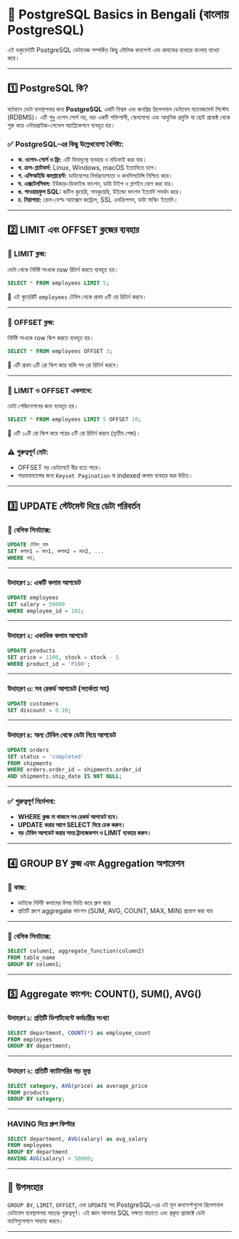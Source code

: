 # 📘 PostgreSQL Basics in Bengali (বাংলায় PostgreSQL)

এই ডকুমেন্টটি PostgreSQL ডেটাবেজ সম্পর্কিত কিছু মৌলিক কনসেপ্ট এবং কমান্ডের ব্যবহার বাংলায় ব্যাখ্যা করে।

---

## 1️⃣ PostgreSQL কি?

বর্তমানে ডেটা ব্যবস্থাপনার জন্য **PostgreSQL** একটি বিশ্বস্ত এবং জনপ্রিয় রিলেশনাল ডেটাবেস ম্যানেজমেন্ট সিস্টেম (RDBMS)। এটি শুধু ওপেন সোর্স নয়, বরং একটি শক্তিশালী, স্কেলযোগ্য এবং আধুনিক প্রযুক্তি যা ছোট প্রজেক্ট থেকে শুরু করে এন্টারপ্রাইজ-লেভেল অ্যাপ্লিকেশনে ব্যবহৃত হয়।

### ✅ PostgreSQL-এর কিছু উল্লেখযোগ্য বৈশিষ্ট্য:

- **ক. ওপেন-সোর্স ও ফ্রি:** এটি বিনামূল্যে ব্যবহার ও মডিফাই করা যায়।
- **খ. ক্রস-প্ল্যাটফর্ম:** Linux, Windows, macOS ইত্যাদিতে চলে।
- **গ. এসিআইডি কমপ্লায়েন্ট:** ডাটাবেসের নির্ভরযোগ্যতা ও কনসিসটেন্সি নিশ্চিত করে।
- **ঘ. এক্সটেনসিবল:** ইউজার-ডিফাইন্ড ফাংশন, ডাটা টাইপ ও প্লাগইন যোগ করা যায়।
- **ঙ. পাওয়ারফুল SQL:** জটিল কুয়েরি, সাবকুয়েরি, উইন্ডো ফাংশন ইত্যাদি সমর্থন করে।
- **চ. নিরাপত্তা:** রোল-বেস্ড অ্যাক্সেস কন্ট্রোল, SSL এনক্রিপশন, ডাটা মাস্কিং ইত্যাদি।

---

## 2️⃣ LIMIT এবং OFFSET ক্লজের ব্যবহার

### 🔹 LIMIT ক্লজ:

ডেটা থেকে নির্দিষ্ট সংখ্যক row রিটার্ন করতে ব্যবহৃত হয়।

```sql
SELECT * FROM employees LIMIT 5;
```

🔸 এই কুয়েরিটি `employees` টেবিল থেকে প্রথম ৫টি রো রিটার্ন করবে।

---

### 🔹 OFFSET ক্লজ:

নির্দিষ্ট সংখ্যক row স্কিপ করতে ব্যবহৃত হয়।

```sql
SELECT * FROM employees OFFSET 3;
```

🔸 এটি প্রথম ৩টি রো স্কিপ করে বাকি সব রো রিটার্ন করবে।

---

### 🔹 LIMIT ও OFFSET একসাথে:

ডেটা পেজিনেশনের জন্য ব্যবহৃত হয়।

```sql
SELECT * FROM employees LIMIT 5 OFFSET 10;
```

🔸 এটি ১০টি রো স্কিপ করে পরের ৫টি রো রিটার্ন করবে (তৃতীয় পেজ)।

### ⚠️ গুরুত্বপূর্ণ নোট:

- OFFSET বড় ডেটাসেটে ধীর হতে পারে।
- পারফরম্যান্সের জন্য `Keyset Pagination` বা indexed কলাম ব্যবহার করা উচিত।

---

## 3️⃣ UPDATE স্টেটমেন্ট দিয়ে ডেটা পরিবর্তন

### 🔹 বেসিক সিনট্যাক্স:

```sql
UPDATE টেবিল_নাম
SET কলাম1 = মান1, কলাম2 = মান2, ...
WHERE শর্ত;
```

---

### উদাহরণ ১: একটি কলাম আপডেট

```sql
UPDATE employees
SET salary = 50000
WHERE employee_id = 101;
```

---

### উদাহরণ ২: একাধিক কলাম আপডেট

```sql
UPDATE products
SET price = 1200, stock = stock - 5
WHERE product_id = 'P100';
```

---

### উদাহরণ ৩: সব রেকর্ড আপডেট (সতর্কতা সহ)

```sql
UPDATE customers
SET discount = 0.10;
```

---

### উদাহরণ ৪: অন্য টেবিল থেকে ডেটা নিয়ে আপডেট

```sql
UPDATE orders
SET status = 'completed'
FROM shipments
WHERE orders.order_id = shipments.order_id
AND shipments.ship_date IS NOT NULL;
```

---

### ✅ গুরুত্বপূর্ণ নির্দেশনা:

- **WHERE ক্লজ না থাকলে সব রেকর্ড আপডেট হবে।**
- **UPDATE করার আগে SELECT দিয়ে চেক করুন।**
- **বড় টেবিল আপডেট করার সময় ট্রানজেকশন ও LIMIT ব্যবহার করুন।**

---

## 4️⃣ GROUP BY ক্লজ এবং Aggregation অপারেশন

### 🔹 কাজ:

- ডাটাকে নির্দিষ্ট কলামের উপর ভিত্তি করে গ্রুপ করে
- প্রতিটি গ্রুপে aggregate ফাংশন (SUM, AVG, COUNT, MAX, MIN) প্রয়োগ করা যায়

---

### 🔹 বেসিক সিনট্যাক্স:

```sql
SELECT column1, aggregate_function(column2)
FROM table_name
GROUP BY column1;
```

---

## 5️⃣ Aggregate ফাংশন: COUNT(), SUM(), AVG()

### উদাহরণ ১: প্রতিটি ডিপার্টমেন্টে কর্মচারীর সংখ্যা

```sql
SELECT department, COUNT(*) as employee_count
FROM employees
GROUP BY department;
```

---

### উদাহরণ ২: প্রতিটি ক্যাটাগরির গড় মূল্য

```sql
SELECT category, AVG(price) as average_price
FROM products
GROUP BY category;
```

---

### HAVING দিয়ে গ্রুপ ফিল্টার

```sql
SELECT department, AVG(salary) as avg_salary
FROM employees
GROUP BY department
HAVING AVG(salary) > 50000;
```

---

## 📌 উপসংহার

`GROUP BY`, `LIMIT`, `OFFSET`, এবং `UPDATE` সহ PostgreSQL-এর এই মূল কনসেপ্টগুলো রিলেশনাল ডেটাবেস ব্যবস্থাপনায় অত্যন্ত গুরুত্বপূর্ণ। এই জ্ঞান আপনার SQL দক্ষতা বাড়াতে এবং প্রকৃত প্রজেক্টে ডেটা ম্যানিপুলেশনে সাহায্য করবে।

---
